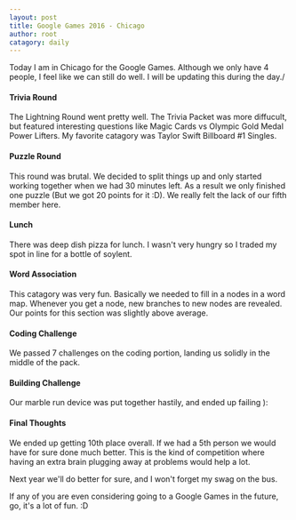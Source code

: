 ```yaml
---
layout: post
title: Google Games 2016 - Chicago
author: root
catagory: daily
---
```


Today I am in Chicago for the Google Games. Although we only have 4 people, I feel like we can still do well. I will be updating this during the day./

#### Trivia Round

The Lightning Round went pretty well. The Trivia Packet was more diffucult, but featured interesting questions like Magic Cards vs Olympic Gold Medal Power Lifters. My favorite catagory was Taylor Swift Billboard #1 Singles.

#### Puzzle Round

This round was brutal. We decided to split things up and only started working together when we had 30 minutes left. As a result we only finished one puzzle (But we got 20 points for it :D). We really felt the lack of our fifth member here. 

#### Lunch

There was deep dish pizza for lunch. I wasn't very hungry so I traded my spot in line for a bottle of soylent.

#### Word Association

This catagory was very fun. Basically we needed to fill in a nodes in a word map. Whenever you get a node, new branches to new nodes are revealed. Our points for this section was slightly above average.

#### Coding Challenge

We passed 7 challenges on the coding portion, landing us solidly in the middle of the pack. 

#### Building Challenge

Our marble run device was put together hastily, and ended up failing ):

#### Final Thoughts

We ended up getting 10th place overall. If we had a 5th person we would have for sure done much better. This is the kind of competition where having an extra brain plugging away at problems would help a lot. 

Next year we'll do better for sure, and I won't forget my swag on the bus.

If any of you are even considering going to a Google Games in the future, go, it's a lot of fun. :D 